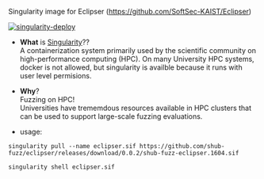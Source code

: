Singularity image for Eclipser (https://github.com/SoftSec-KAIST/Eclipser)

[![singularity-deploy](https://github.com/shub-fuzz/eclipser/actions/workflows/builder.yml/badge.svg?branch=main)](https://github.com/shub-fuzz/eclipser/actions/workflows/builder.yml)

- __What__ is [Singularity](https://sylabs.io/singularity/)??  
  A containerization system primarily used by the scientific community on high-performance computing (HPC).
  On many University HPC systems, docker is not allowed, but singularity is availble because it runs with 
  user level permisions.  
- __Why__?  
  Fuzzing on HPC!  
  Universities have trememdous resources available in HPC clusters that can be used to support 
  large-scale fuzzing evaluations.


- usage:

```
singularity pull --name eclipser.sif https://github.com/shub-fuzz/eclipser/releases/download/0.0.2/shub-fuzz-eclipser.1604.sif

singularity shell eclipser.sif
```
